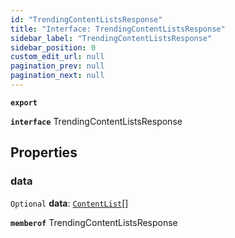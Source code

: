 ```yaml
---
id: "TrendingContentListsResponse"
title: "Interface: TrendingContentListsResponse"
sidebar_label: "TrendingContentListsResponse"
sidebar_position: 0
custom_edit_url: null
pagination_prev: null
pagination_next: null
---
```


**`export`**

**`interface`** TrendingContentListsResponse

## Properties

### data

 `Optional` **data**: [`ContentList`](ContentList.md)[]

**`memberof`** TrendingContentListsResponse
